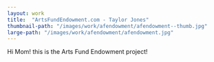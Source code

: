 ```yaml
---
layout: work
title:  "ArtsFundEndowment.com - Taylor Jones"
thumbnail-path: "/images/work/afendowment/afendowment--thumb.jpg"
large-path: "/images/work/afendowment/afendowment.jpg"
---
```


Hi Mom! this is the Arts Fund Endowment project!


